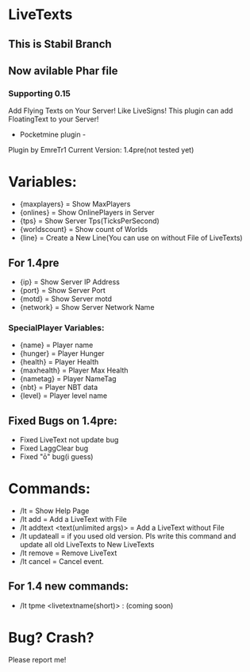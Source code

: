 # LiveTexts

## This is Stabil Branch
## Now avilable Phar file
### Supporting 0.15

Add Flying Texts on Your Server! Like LiveSigns!
This plugin can add FloatingText to your Server!

 - Pocketmine plugin -

Plugin by EmreTr1
Current Version: 1.4pre(not tested yet)

# Variables:

- {maxplayers} = Show MaxPlayers
- {onlines} = Show OnlinePlayers in Server
- {tps} = Show Server Tps(TicksPerSecond)
- {worldscount} = Show count of Worlds 
- {line} = Create a New Line(You can use on without File of LiveTexts)

## For 1.4pre

- {ip} = Show Server IP Address
- {port} = Show Server Port
- {motd} = Show Server motd
- {network} = Show Server Network Name
### SpecialPlayer Variables:

- {name} = Player name
- {hunger} = Player Hunger
- {health} = Player Health
- {maxhealth} = Player Max Health
- {nametag} = Player NameTag
- {nbt} = Player NBT data
- {level} = Player level name

## Fixed Bugs on 1.4pre:

- Fixed LiveText not update bug
- Fixed LaggClear bug
- Fixed "ō" bug(i guess)

# Commands:

- /lt = Show Help Page
- /lt add <textname> = Add a LiveText with File
- /lt addtext <text(unlimited args)> = Add a LiveText without File
- /lt updateall = if you used old version. Pls write this command and update all old LiveTexts to New LiveTexts
- /lt remove = Remove LiveText
- /lt cancel = Cancel event.

## For 1.4 new commands:
- /lt tpme <livetextname(short)> : (coming soon)


# Bug? Crash?

Please report me!
